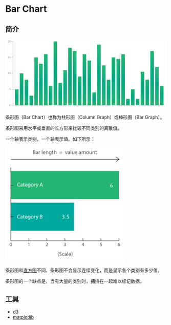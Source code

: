 # Bar Chart

## 简介

![bar chart](images/2020-03-31-17-25-41.png)

条形图（Bar Chart）也称为柱形图（Column Graph）或棒形图（Bar Graph）。

条形图采用水平或垂直的长方形来比较不同类别的离散值。

一个轴表示类别，一个轴表示值。如下所示：

![bar chart](images/2020-03-31-17-29-20.png)

条形图和[直方图](histogram.md)不同，条形图不会显示连续变化，而是显示各个类别有多少值。

条形图的一个缺点是，当有大量的类别时，拥挤在一起难以标记数据。

## 工具

- [d3](http://bl.ocks.org/mbostock/3885304)
- [matplotlib](https://python-graph-gallery.com/barplot/)
